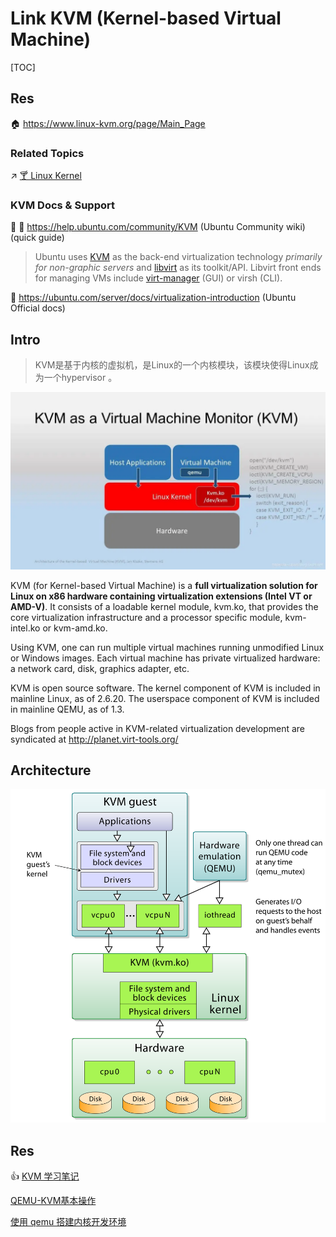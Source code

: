 # Link KVM (Kernel-based Virtual Machine)

[TOC]



## Res
🏠 https://www.linux-kvm.org/page/Main_Page


### Related Topics
↗ [🍸 Linux Kernel](../../../../../../🥷🏼%20Operating%20Systems%20(Engineering%20Part)/Linux%20(Derived%20From%20UNIX%20Family)/🔩%20Linux%20Kernel/🍸%20Linux%20Kernel.md)


### KVM Docs & Support
📂 👥 https://help.ubuntu.com/community/KVM (Ubuntu Community wiki) (quick guide)

> Ubuntu uses [KVM](http://www.linux-kvm.org/page/Main_Page) as the back-end virtualization technology _primarily for non-graphic servers_ and [libvirt](http://libvirt.org/) as its toolkit/API. Libvirt front ends for managing VMs include [virt-manager](http://virt-manager.et.redhat.com/) (GUI) or virsh (CLI).

📂 https://ubuntu.com/server/docs/virtualization-introduction (Ubuntu Official docs)



## Intro
> KVM是基于内核的虚拟机，是Linux的一个内核模块，该模块使得Linux成为一个hypervisor 。

![](../../../../../../../../Assets/Pics/Pasted%20image%2020230308135949.png)

KVM (for Kernel-based Virtual Machine) is a **full virtualization solution for Linux on x86 hardware containing virtualization extensions (Intel VT or AMD-V)**. It consists of a loadable kernel module, kvm.ko, that provides the core virtualization infrastructure and a processor specific module, kvm-intel.ko or kvm-amd.ko.

Using KVM, one can run multiple virtual machines running unmodified Linux or Windows images. Each virtual machine has private virtualized hardware: a network card, disk, graphics adapter, etc.

KVM is open source software. The kernel component of KVM is included in mainline Linux, as of 2.6.20. The userspace component of KVM is included in mainline QEMU, as of 1.3.

Blogs from people active in KVM-related virtualization development are syndicated at http://planet.virt-tools.org/



## Architecture
![](../../../../../../../../Assets/Pics/Pasted%20image%2020230308140735.png)




## Res
👍 [KVM 学习笔记](https://blog.opskumu.com/kvm-notes.html#orgc40e54b)

[QEMU-KVM基本操作](https://www.cnblogs.com/wujuntian/p/16295818.html) 

[使用 qemu 搭建内核开发环境](https://links.jianshu.com/go?to=https%3A%2F%2Fwww.cnblogs.com%2Fhellogc%2Fp%2F7482066.html) 

